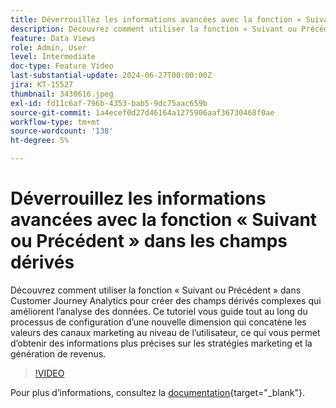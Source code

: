 ```yaml
---
title: Déverrouillez les informations avancées avec la fonction « Suivant ou Précédent » dans les champs dérivés
description: Découvrez comment utiliser la fonction « Suivant ou Précédent » dans Customer Journey Analytics pour créer des champs dérivés complexes qui améliorent l’analyse des données. Ce tutoriel vous guide tout au long du processus de configuration d’une nouvelle dimension qui concatène les valeurs des canaux marketing au niveau de l’utilisateur, ce qui vous permet d’obtenir des informations plus précises sur les stratégies marketing et la génération de revenus.
feature: Data Views
role: Admin, User
level: Intermediate
doc-type: Feature Video
last-substantial-update: 2024-06-27T00:00:00Z
jira: KT-15527
thumbnail: 3430616.jpeg
exl-id: fd11c6af-796b-4353-bab5-9dc75aac659b
source-git-commit: 1a4ecef0d27d46164a1275906aaf36730468f0ae
workflow-type: tm+mt
source-wordcount: '138'
ht-degree: 5%

---
```


# Déverrouillez les informations avancées avec la fonction « Suivant ou Précédent » dans les champs dérivés

Découvrez comment utiliser la fonction « Suivant ou Précédent » dans Customer Journey Analytics pour créer des champs dérivés complexes qui améliorent l’analyse des données. Ce tutoriel vous guide tout au long du processus de configuration d’une nouvelle dimension qui concatène les valeurs des canaux marketing au niveau de l’utilisateur, ce qui vous permet d’obtenir des informations plus précises sur les stratégies marketing et la génération de revenus.

>[!VIDEO](https://video.tv.adobe.com/v/3447735/?captions=fre_fr&learn=on)

Pour plus dʼinformations, consultez la [documentation](https://experienceleague.adobe.com/fr/docs/analytics-platform/using/cja-dataviews/derived-fields){target="_blank"}.
